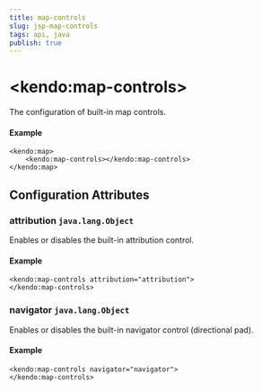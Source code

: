 ```yaml
---
title: map-controls
slug: jsp-map-controls
tags: api, java
publish: true
---
```


# \<kendo:map-controls\>

The configuration of built-in map controls.

#### Example
    <kendo:map>
        <kendo:map-controls></kendo:map-controls>
    </kendo:map>

## Configuration Attributes

### attribution `java.lang.Object`

Enables or disables the built-in attribution control.

#### Example
    <kendo:map-controls attribution="attribution">
    </kendo:map-controls>

### navigator `java.lang.Object`

Enables or disables the built-in navigator control (directional pad).

#### Example
    <kendo:map-controls navigator="navigator">
    </kendo:map-controls>

